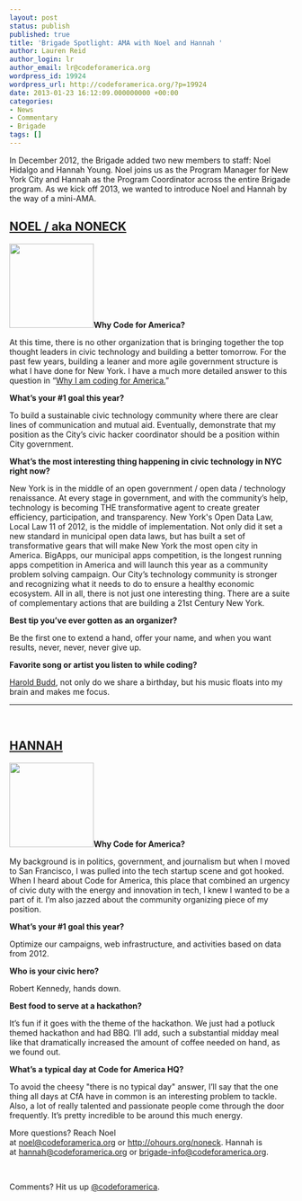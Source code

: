 ```yaml
---
layout: post
status: publish
published: true
title: 'Brigade Spotlight: AMA with Noel and Hannah '
author: Lauren Reid
author_login: lr
author_email: lr@codeforamerica.org
wordpress_id: 19924
wordpress_url: http://codeforamerica.org/?p=19924
date: 2013-01-23 16:12:09.000000000 +00:00
categories:
- News
- Commentary
- Brigade
tags: []
---
```

In December 2012, the Brigade added two new members to staff: Noel Hidalgo and Hannah Young. Noel joins us as the Program Manager for New York City and Hannah as the Program Coordinator across the entire Brigade program. As we kick off 2013, we wanted to introduce Noel and Hannah by the way of a mini-AMA.

<h2><a href="http://codeforamerica.org/who-we-are/">NOEL / aka NONECK</a></h2>

<strong><a href="http://codeforamerica.org/wp-content/uploads/2013/01/Noel_Hidalgo.jpeg"><img class="size-full wp-image-19931 alignleft" title="Noel_Hidalgo" src="http://codeforamerica.org/wp-content/uploads/2013/01/Noel_Hidalgo.jpeg" alt="" width="150" height="150" /></a>Why Code for America?</strong>

At this time, there is no other organization that is bringing together the top thought leaders in civic technology and building a better tomorrow. For the past few years, building a leaner and more agile government structure is what I have done for New York. I have a much more detailed answer to this question in “<a href="http://codeforamerica.org/2013/01/04/noel-hidalgo-why-im-coding-for-america/">Why I am coding for America.</a>”

<strong>What’s your #1 goal this year?</strong>

To build a sustainable civic technology community where there are clear lines of communication and mutual aid. Eventually, demonstrate that my position as the City’s civic hacker coordinator should be a position within City government.

<strong>What’s the most interesting thing happening in civic technology in NYC right now?</strong>

New York is in the middle of an open government / open data / technology renaissance. At every stage in government, and with the community’s help, technology is becoming THE transformative agent to create greater efficiency, participation, and transparency. New York's Open Data Law, Local Law 11 of 2012, is the middle of implementation. Not only did it set a new standard in municipal open data laws, but has built a set of transformative gears that will make New York the most open city in America. BigApps, our municipal apps competition, is the longest running apps competition in America and will launch this year as a community problem solving campaign. Our City’s technology community is stronger and recognizing what it needs to do to ensure a healthy economic ecosystem. All in all, there is not just one interesting thing. There are a suite of complementary actions that are building a 21st Century New York.

<strong>Best tip you’ve ever gotten as an organizer?</strong>

Be the first one to extend a hand, offer your name, and when you want results, never, never, never give up.

<strong>Favorite song or artist you listen to while coding?</strong>

<a href="http://en.wikipedia.org/wiki/Harold_Budd">Harold Budd</a>, not only do we share a birthday, but his music floats into my brain and makes me focus.
&nbsp;
<hr />
&nbsp;
<h2><a href="http://codeforamerica.org/who-we-are/">HANNAH</a></h2>

<strong></strong><strong><a href="http://codeforamerica.org/wp-content/uploads/2013/01/HannahPic.jpeg"><img class="size-full wp-image-19930 alignleft" title="HannahPic" src="http://codeforamerica.org/wp-content/uploads/2013/01/HannahPic.jpeg" alt="" width="150" height="150" /></a>Why Code for America?</strong>

My background is in politics, government, and journalism but when I moved to San Francisco, I was pulled into the tech startup scene and got hooked. When I heard about Code for America, this place that combined an urgency of civic duty with the energy and innovation in tech, I knew I wanted to be a part of it. I’m also jazzed about the community organizing piece of my position.

<strong>What’s your #1 goal this year?</strong>

<strong></strong>Optimize our campaigns, web infrastructure, and activities based on data from 2012.

<strong>Who is your civic hero?</strong>

Robert Kennedy, hands down.

<strong>Best food to serve at a hackathon?</strong>

It’s fun if it goes with the theme of the hackathon. We just had a potluck themed hackathon and had BBQ. I’ll add, such a substantial midday meal like that dramatically increased the amount of coffee needed on hand, as we found out.

<strong>What’s a typical day at Code for America HQ?</strong>

To avoid the cheesy "there is no typical day" answer, I’ll say that the one thing all days at CfA have in common is an interesting problem to tackle. Also, a lot of really talented and passionate people come through the door frequently. It’s pretty incredible to be around this much energy.

More questions? Reach Noel at <a href="mailto:noel@codeforamerica.org">noel@codeforamerica.org</a> or <a href="http://ohours.org/noneck">http://ohours.org/noneck</a>. Hannah is at <a href="mailto:hannah@codeforamerica.org">hannah@codeforamerica.org</a> or <a href="mailto:brigade-info@codeforamerica.org">brigade-info@codeforamerica.org</a>.

&nbsp;

Comments? Hit us up <a href="http://twitter.com/codeforamerica" target="_blank">@codeforamerica</a>.
